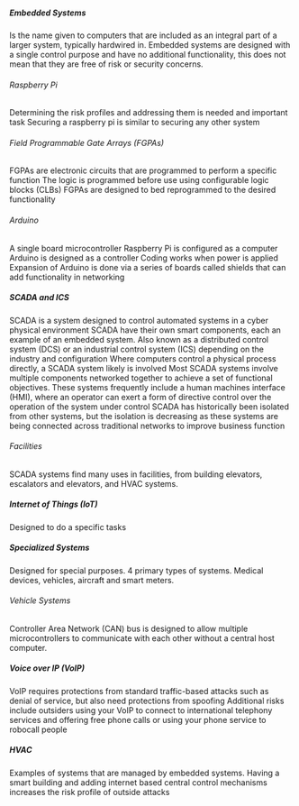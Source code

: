 ##### Embedded Systems
Is the name given to computers that are included as an integral part of a larger system, typically hardwired in.
Embedded systems are designed with a single control purpose and have no additional functionality, this does not mean that they are free of risk or security concerns.
###### Raspberry Pi
Determining the risk profiles and addressing them is needed and important task
Securing a raspberry pi is similar to securing any other system
###### Field Programmable Gate Arrays (FGPAs)
FGPAs are electronic circuits that are programmed to perform a specific function
The logic is programmed before use using configurable logic blocks (CLBs)
FGPAs are designed to bed reprogrammed to the desired functionality

###### Arduino
A single board microcontroller
Raspberry Pi is configured as a computer
Arduino is designed as a controller
Coding works when power is applied
Expansion of Arduino is done via a series of boards called shields that can add functionality in networking
##### SCADA and ICS
SCADA is a system designed to control automated systems in a cyber physical environment
SCADA have their own smart components, each an example of an embedded system.
Also known as a distributed control system (DCS) or an industrial control system (ICS) depending on the industry and configuration
Where computers control a physical process directly, a SCADA system likely is involved
Most SCADA systems involve multiple components networked together to achieve a set of functional objectives.
These systems frequently include a human machines interface (HMI), where an operator can exert a form of directive control over the operation of the system under control
SCADA has historically been isolated from other systems, but the isolation is decreasing as these systems are being connected across traditional networks to improve business function
###### Facilities
SCADA systems find many uses in facilities,  from building elevators, escalators and elevators, and HVAC systems.
##### Internet of Things (IoT)
Designed to do a specific tasks
##### Specialized Systems
Designed for special purposes.
4 primary types of systems. Medical devices, vehicles, aircraft and smart meters.
###### Vehicle Systems
Controller Area Network (CAN) bus is designed to allow multiple microcontrollers to communicate with each other without a central host computer.
##### Voice over IP (VoIP)
VoIP requires protections from standard traffic-based attacks such as denial of service, but also need protections from spoofing
Additional risks include outsiders using your VoIP to connect to international telephony services and offering free phone calls or using your phone service to robocall people
##### HVAC
Examples of systems that are managed by embedded systems.
Having a smart building and adding internet based central control mechanisms increases the risk profile of outside attacks